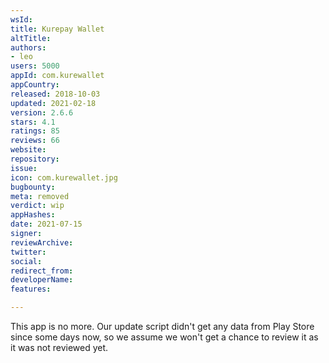 ```yaml
---
wsId: 
title: Kurepay Wallet
altTitle: 
authors:
- leo
users: 5000
appId: com.kurewallet
appCountry: 
released: 2018-10-03
updated: 2021-02-18
version: 2.6.6
stars: 4.1
ratings: 85
reviews: 66
website: 
repository: 
issue: 
icon: com.kurewallet.jpg
bugbounty: 
meta: removed
verdict: wip
appHashes: 
date: 2021-07-15
signer: 
reviewArchive: 
twitter: 
social: 
redirect_from: 
developerName: 
features: 

---
```


This app is no more. Our update script didn't get any data from Play Store since
some days now, so we assume we won't get a chance to review it as it was not
reviewed yet.
